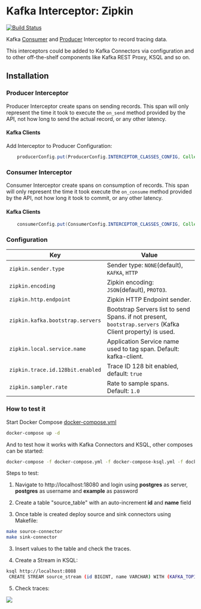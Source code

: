 # Kafka Interceptor: Zipkin

[![Build Status](https://www.travis-ci.org/sysco-middleware/kafka-interceptor-zipkin.svg?branch=master)](https://www.travis-ci.org/sysco-middleware/kafka-interceptor-zipkin)

Kafka [Consumer](https://kafka.apache.org/0100/javadoc/org/apache/kafka/clients/consumer/ConsumerInterceptor.html)
and 
[Producer](https://kafka.apache.org/0100/javadoc/org/apache/kafka/clients/producer/ProducerInterceptor.html) 
Interceptor to record tracing data.

This interceptors could be added to Kafka Connectors via configuration and to other off-the-shelf 
components like Kafka REST Proxy, KSQL and so on.

## Installation

### Producer Interceptor

Producer Interceptor create spans on sending records. This span will only represent the time it took to 
execute the `on_send` method provided by the API, not how long to send the actual record, or any other latency.

#### Kafka Clients

Add Interceptor to Producer Configuration:

```java
    producerConfig.put(ProducerConfig.INTERCEPTOR_CLASSES_CONFIG, Collections.singletonList(TracingProducerInterceptor.class));
```
### Consumer Interceptor

Consumer Interceptor create spans on consumption of records. This span will only represent the time it took execute
the `on_consume` method provided by the API, not how long it took to commit, or any other latency. 

#### Kafka Clients

```java
    consumerConfig.put(ConsumerConfig.INTERCEPTOR_CLASSES_CONFIG, Collections.singletonList(TracingConsumerInterceptor.class));
```

### Configuration

| Key                           | Value                                                                                 |
|-------------------------------|---------------------------------------------------------------------------------------|
| `zipkin.sender.type`          | Sender type: `NONE`(default), `KAFKA`, `HTTP` |
| `zipkin.encoding` | Zipkin encoding: `JSON`(default), `PROTO3`. |
| `zipkin.http.endpoint`        | Zipkin HTTP Endpoint sender. |
| `zipkin.kafka.bootstrap.servers`    | Bootstrap Servers list to send Spans. if not present, `bootstrap.servers` (Kafka Client property) is used. |
| `zipkin.local.service.name`   | Application Service name used to tag span. Default: kafka-client. |
| `zipkin.trace.id.128bit.enabled` | Trace ID 128 bit enabled, default: `true` |
| `zipkin.sampler.rate`         | Rate to sample spans. Default: `1.0`                                                  |

### How to test it

Start Docker Compose [docker-compose.yml](docker-compose.yml)

```bash
docker-compose up -d
```

And to test how it works with Kafka Connectors and KSQL, other composes can be started:

```bash
docker-compose -f docker-compose.yml -f docker-compose-ksql.yml -f docker-compose-connectors.yml up -d
```

Steps to test:
1. Navigate to http://localhost:18080 and login using __postgres__ as server, __postgres__ as username and __example__ as password

2. Create a table "source_table" with an auto-increment __id__ and __name__ field

3. Once table is created deploy source and sink connectors using Makefile: 

```bash
make source-connector
make sink-connector
```

3. Insert values to the table and check the traces.

4. Create a Stream in KSQL:

```bash
ksql http://localhost:8088
 CREATE STREAM source_stream (id BIGINT, name VARCHAR) WITH (KAFKA_TOPIC='jdbc_source_table', VALUE_FORMAT='JSON');
```

5. Check traces:

![](docs/traces.png)
